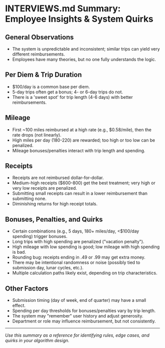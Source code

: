 # INTERVIEWS.md Summary: Employee Insights & System Quirks

## General Observations
- The system is unpredictable and inconsistent; similar trips can yield very different reimbursements.
- Employees have many theories, but no one fully understands the logic.

## Per Diem & Trip Duration
- $100/day is a common base per diem.
- 5-day trips often get a bonus; 4- or 6-day trips do not.
- There is a 'sweet spot' for trip length (4-6 days) with better reimbursements.

## Mileage
- First ~100 miles reimbursed at a high rate (e.g., $0.58/mile), then the rate drops (not linearly).
- High miles per day (180-220) are rewarded; too high or too low can be penalized.
- Mileage bonuses/penalties interact with trip length and spending.

## Receipts
- Receipts are not reimbursed dollar-for-dollar.
- Medium-high receipts ($600-800) get the best treatment; very high or very low receipts are penalized.
- Submitting small receipts can result in a lower reimbursement than submitting none.
- Diminishing returns for high receipt totals.

## Bonuses, Penalties, and Quirks
- Certain combinations (e.g., 5 days, 180+ miles/day, <$100/day spending) trigger bonuses.
- Long trips with high spending are penalized ("vacation penalty").
- High mileage with low spending is good; low mileage with high spending is bad.
- Rounding bug: receipts ending in .49 or .99 may get extra money.
- There may be intentional randomness or noise (possibly tied to submission day, lunar cycles, etc.).
- Multiple calculation paths likely exist, depending on trip characteristics.

## Other Factors
- Submission timing (day of week, end of quarter) may have a small effect.
- Spending per day thresholds for bonuses/penalties vary by trip length.
- The system may "remember" user history and adjust generosity.
- Department or role may influence reimbursement, but not consistently.

---

*Use this summary as a reference for identifying rules, edge cases, and quirks in your algorithm design.* 